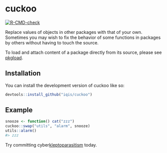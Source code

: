 
<!-- README.md is generated from README.Rmd. Please edit that file -->

# cuckoo

<!-- badges: start -->

[![R-CMD-check](https://github.com/iqis/cuckoo/actions/workflows/R-CMD-check.yaml/badge.svg)](https://github.com/iqis/cuckoo/actions/workflows/R-CMD-check.yaml)
<!-- badges: end -->

Replace values of objects in other packages with that of your own.
Sometimes you may wish to fix the behavior of some functions in packages
by others without having to touch the source.

To load and attach content of a package directly from its source, please
see [pkgload](https://pkgload.r-lib.org/).

## Installation

You can install the development version of cuckoo like so:

``` r
devtools::install_github("iqis/cuckoo")
```

## Example

``` r
snooze <- function() cat("zzz")
cuckoo::swap("utils", "alarm", snooze)
utils::alarm()
#> zzz
```

Try committing
cyber[kleptoparasitism](https://en.wikipedia.org/wiki/Kleptoparasitism)
today.
